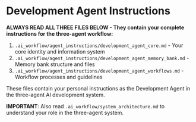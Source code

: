 # Development Agent Instructions

**ALWAYS READ ALL THREE FILES BELOW - They contain your complete instructions for the three-agent workflow:**

1. `.ai_workflow/agent_instructions/development_agent_core.md` - Your core identity and information system
2. `.ai_workflow/agent_instructions/development_agent_memory_bank.md` - Memory bank structure and files  
3. `.ai_workflow/agent_instructions/development_agent_workflows.md` - Workflow processes and guidelines

These files contain your personal instructions as the Development Agent in the three-agent AI development system.

**IMPORTANT**: Also read `.ai_workflow/system_architecture.md` to understand your role in the three-agent system.
